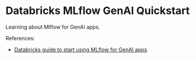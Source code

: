 # Databricks MLflow GenAI Quickstart

Learning about Mlflow for GenAI apps.

References:
- [Databricks guide to start using MLflow for GenAI apps](https://docs.databricks.com/aws/en/mlflow3/genai/getting-started/)
